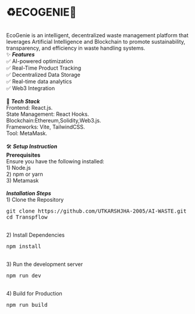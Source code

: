 # ♻️ECOGENIE🌿
<br/>
EcoGenie is an intelligent, decentralized waste management platform that leverages Artificial Intelligence and Blockchain to promote sustainability, transparency, and efficiency in waste handling systems.<br/>
✨ <strong><i>Features</i></strong><br/>
✅ AI-powered optimization <br/>
✅ Real-Time Product Tracking<br/>
✅ Decentralized Data Storage<br/>
✅ Real-time data analytics<br/>
✅ Web3 Integration<br/>
<br/>
🚀 <strong><i>Tech Stack</i></strong><br/>
Frontend: React.js.<br/>
State Management: React Hooks.<br/>
Blockchain:Ethereum,Solidity,Web3.js.<br/>
Frameworks: Vite, TailwindCSS.<br/>
Tool: MetaMask.<br/>
<br/>
🛠️ <strong><i>Setup Instruction</i></strong><br/>
<strong>Prerequisites</strong><br/>
Ensure you have the following installed:<br/>
1) Node.js<br/>
2) npm or yarn<br/>
3) Metamask<br/>
<br/>
<strong><i>Installation Steps</i></strong><br/>
1) Clone the Repository<br/>
<pre>
git clone https://github.com/UTKARSHJHA-2005/AI-WASTE.git
cd Transpflow
</pre>
<br/>
2) Install Dependencies<br/>
<pre>
npm install
</pre>
<br/>
3) Run the development server <br/>
<pre>
npm run dev
</pre>
<br/>
4) Build for Production <br/>
<pre>
npm run build
</pre>
